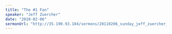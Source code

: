```yaml
---
title: "The #1 Fan"
speaker: "Jeff Zuercher"
date: "2010-02-06"
sermonUrl: "http://35.190.93.184/sermons/20110206_sunday_jeff_zuercher_fan.mp3"
---
```

